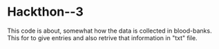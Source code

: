 # Hackthon--3
   This code is about, somewhat how  the data is collected in blood-banks. This for to give entries and also retrive that information in "txt" file.   

